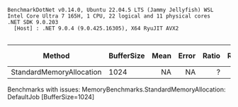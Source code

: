 ```

BenchmarkDotNet v0.14.0, Ubuntu 22.04.5 LTS (Jammy Jellyfish) WSL
Intel Core Ultra 7 165H, 1 CPU, 22 logical and 11 physical cores
.NET SDK 9.0.203
  [Host] : .NET 9.0.4 (9.0.425.16305), X64 RyuJIT AVX2


```
| Method                   | BufferSize | Mean | Error | Ratio | RatioSD | Alloc Ratio |
|------------------------- |----------- |-----:|------:|------:|--------:|------------:|
| StandardMemoryAllocation | 1024       |   NA |    NA |     ? |       ? |           ? |

Benchmarks with issues:
  MemoryBenchmarks.StandardMemoryAllocation: DefaultJob [BufferSize=1024]
